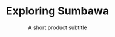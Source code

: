 ---
layout: product-guides
title: Exploring Sumbawa
subtitle: A short product subtitle
description: lorem Enim ut consectetur ad non ad duis aute excepteur labore. Et nisi ipsum aliquip sit reprehenderit adipisicing eiusmod irure nulla nulla. Proident et cillum laboris dolor. Aliqua ut ullamco elit labore. Commodo adipisicing incididunt sint fugiat Lorem anim eu. Veniam officia id excepteur mollit esse ipsum sunt occaecat sunt mollit.
price: $35

featured-image: /uploads/travel/blog-bg-16.jpg
gallery: 
    - /uploads/travel/ocean-blues-after-1.jpg
    - /uploads/travel/ocean-blues-after-2.jpg
    - /uploads/travel/ocean-blues-after-3.jpg
    - /uploads/travel/ocean-blues-after-4.jpg
    - /uploads/travel/ocean-blues-after-5.jpg
    - /uploads/travel/ocean-blues-after-6.jpg
---
